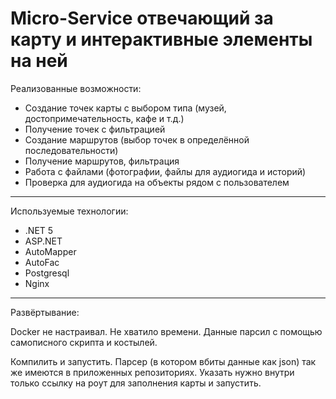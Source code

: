 # Micro-Service отвечающий за карту и интерактивные элементы на ней

Реализованные возможности:
* Создание точек карты с выбором типа (музей, достопримечательность, кафе и т.д.)
* Получение точек с фильтрацией
* Создание маршрутов (выбор точек в определённой последовательности)
* Получение маршрутов, фильтрация
* Работа с файлами (фотографии, файлы для аудиогида и историй)
* Проверка для аудиогида на объекты рядом с пользователем

-------

Используемые технологии:
- .NET 5
- ASP.NET
- AutoMapper
- AutoFac
- Postgresql
- Nginx

-------

Развёртывание:

Docker не настраивал. Не хватило времени. Данные парсил с помощью самописного скрипта и костылей.

Компилить и запустить. Парсер (в котором вбиты данные как json) так же имеются в приложенных репозиториях. Указать нужно внутри только ссылку на роут для заполнения карты и запустить.
